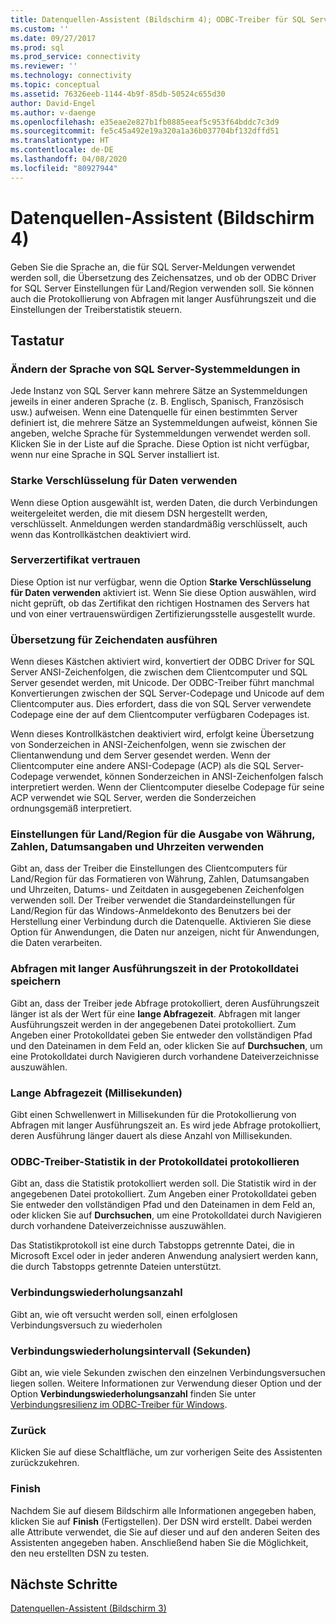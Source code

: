 ```yaml
---
title: Datenquellen-Assistent (Bildschirm 4); ODBC-Treiber für SQL Server | Microsoft-Dokumentation
ms.custom: ''
ms.date: 09/27/2017
ms.prod: sql
ms.prod_service: connectivity
ms.reviewer: ''
ms.technology: connectivity
ms.topic: conceptual
ms.assetid: 76326eeb-1144-4b9f-85db-50524c655d30
author: David-Engel
ms.author: v-daenge
ms.openlocfilehash: e35eae2e827b1fb0885eeaf5c953f64bddc7c3d9
ms.sourcegitcommit: fe5c45a492e19a320a1a36b037704bf132dffd51
ms.translationtype: HT
ms.contentlocale: de-DE
ms.lasthandoff: 04/08/2020
ms.locfileid: "80927944"
---
```

# <a name="data-source-wizard-screen-4"></a>Datenquellen-Assistent (Bildschirm 4)

Geben Sie die Sprache an, die für SQL Server-Meldungen verwendet werden soll, die Übersetzung des Zeichensatzes, und ob der ODBC Driver for SQL Server Einstellungen für Land/Region verwenden soll. Sie können auch die Protokollierung von Abfragen mit langer Ausführungszeit und die Einstellungen der Treiberstatistik steuern.

## <a name="options"></a>Tastatur

### <a name="change-the-language-of-sql-server-system-messages-to"></a>Ändern der Sprache von SQL Server-Systemmeldungen in

Jede Instanz von SQL Server kann mehrere Sätze an Systemmeldungen jeweils in einer anderen Sprache (z. B. Englisch, Spanisch, Französisch usw.) aufweisen. Wenn eine Datenquelle für einen bestimmten Server definiert ist, die mehrere Sätze an Systemmeldungen aufweist, können Sie angeben, welche Sprache für Systemmeldungen verwendet werden soll. Klicken Sie in der Liste auf die Sprache. Diese Option ist nicht verfügbar, wenn nur eine Sprache in SQL Server installiert ist.

### <a name="use-strong-encryption-for-data"></a>Starke Verschlüsselung für Daten verwenden

Wenn diese Option ausgewählt ist, werden Daten, die durch Verbindungen weitergeleitet werden, die mit diesem DSN hergestellt werden, verschlüsselt. Anmeldungen werden standardmäßig verschlüsselt, auch wenn das Kontrollkästchen deaktiviert wird.

### <a name="trust-server-certificate"></a>Serverzertifikat vertrauen

Diese Option ist nur verfügbar, wenn die Option **Starke Verschlüsselung für Daten verwenden** aktiviert ist. Wenn Sie diese Option auswählen, wird nicht geprüft, ob das Zertifikat den richtigen Hostnamen des Servers hat und von einer vertrauenswürdigen Zertifizierungsstelle ausgestellt wurde. 

### <a name="perform-translation-for-character-data"></a>Übersetzung für Zeichendaten ausführen

Wenn dieses Kästchen aktiviert wird, konvertiert der ODBC Driver for SQL Server ANSI-Zeichenfolgen, die zwischen dem Clientcomputer und SQL Server gesendet werden, mit Unicode. Der ODBC-Treiber führt manchmal Konvertierungen zwischen der SQL Server-Codepage und Unicode auf dem Clientcomputer aus. Dies erfordert, dass die von SQL Server verwendete Codepage eine der auf dem Clientcomputer verfügbaren Codepages ist.

Wenn dieses Kontrollkästchen deaktiviert wird, erfolgt keine Übersetzung von Sonderzeichen in ANSI-Zeichenfolgen, wenn sie zwischen der Clientanwendung und dem Server gesendet werden. Wenn der Clientcomputer eine andere ANSI-Codepage (ACP) als die SQL Server-Codepage verwendet, können Sonderzeichen in ANSI-Zeichenfolgen falsch interpretiert werden. Wenn der Clientcomputer dieselbe Codepage für seine ACP verwendet wie SQL Server, werden die Sonderzeichen ordnungsgemäß interpretiert.

### <a name="use-regional-settings-when-outputting-currency-numbers-dates-and-times"></a>Einstellungen für Land/Region für die Ausgabe von Währung, Zahlen, Datumsangaben und Uhrzeiten verwenden

Gibt an, dass der Treiber die Einstellungen des Clientcomputers für Land/Region für das Formatieren von Währung, Zahlen, Datumsangaben und Uhrzeiten, Datums- und Zeitdaten in ausgegebenen Zeichenfolgen verwenden soll. Der Treiber verwendet die Standardeinstellungen für Land/Region für das Windows-Anmeldekonto des Benutzers bei der Herstellung einer Verbindung durch die Datenquelle. Aktivieren Sie diese Option für Anwendungen, die Daten nur anzeigen, nicht für Anwendungen, die Daten verarbeiten.

### <a name="save-long-running-queries-to-the-log-file"></a>Abfragen mit langer Ausführungszeit in der Protokolldatei speichern

Gibt an, dass der Treiber jede Abfrage protokolliert, deren Ausführungszeit länger ist als der Wert für eine **lange Abfragezeit**. Abfragen mit langer Ausführungszeit werden in der angegebenen Datei protokolliert. Zum Angeben einer Protokolldatei geben Sie entweder den vollständigen Pfad und den Dateinamen in dem Feld an, oder klicken Sie auf **Durchsuchen**, um eine Protokolldatei durch Navigieren durch vorhandene Dateiverzeichnisse auszuwählen.

### <a name="long-query-time-milliseconds"></a>Lange Abfragezeit (Millisekunden)

Gibt einen Schwellenwert in Millisekunden für die Protokollierung von Abfragen mit langer Ausführungszeit an. Es wird jede Abfrage protokolliert, deren Ausführung länger dauert als diese Anzahl von Millisekunden.

### <a name="log-odbc-driver-statistics-to-the-log-file"></a>ODBC-Treiber-Statistik in der Protokolldatei protokollieren

Gibt an, dass die Statistik protokolliert werden soll. Die Statistik wird in der angegebenen Datei protokolliert. Zum Angeben einer Protokolldatei geben Sie entweder den vollständigen Pfad und den Dateinamen in dem Feld an, oder klicken Sie auf **Durchsuchen**, um eine Protokolldatei durch Navigieren durch vorhandene Dateiverzeichnisse auszuwählen.

Das Statistikprotokoll ist eine durch Tabstopps getrennte Datei, die in Microsoft Excel oder in jeder anderen Anwendung analysiert werden kann, die durch Tabstopps getrennte Dateien unterstützt.

### <a name="connect-retry-count"></a>Verbindungswiederholungsanzahl

Gibt an, wie oft versucht werden soll, einen erfolglosen Verbindungsversuch zu wiederholen

### <a name="connect-retry-interval-seconds"></a>Verbindungswiederholungsintervall (Sekunden)

Gibt an, wie viele Sekunden zwischen den einzelnen Verbindungsversuchen liegen sollen. Weitere Informationen zur Verwendung dieser Option und der Option **Verbindungswiederholungsanzahl** finden Sie unter [Verbindungsresilienz im ODBC-Treiber für Windows](../../../connect/odbc/windows/connection-resiliency-in-the-windows-odbc-driver.md).

### <a name="back"></a>Zurück

Klicken Sie auf diese Schaltfläche, um zur vorherigen Seite des Assistenten zurückzukehren.

### <a name="finish"></a>Finish

Nachdem Sie auf diesem Bildschirm alle Informationen angegeben haben, klicken Sie auf **Finish** (Fertigstellen). Der DSN wird erstellt. Dabei werden alle Attribute verwendet, die Sie auf dieser und auf den anderen Seiten des Assistenten angegeben haben. Anschließend haben Sie die Möglichkeit, den neu erstellten DSN zu testen.

## <a name="next-steps"></a>Nächste Schritte

[Datenquellen-Assistent (Bildschirm 3)](../../../connect/odbc/windows/dsn-wizard-3.md)
